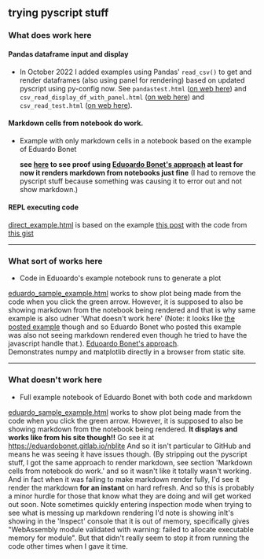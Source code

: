 ## trying pyscript stuff


### What does work here

#### Pandas dataframe input and display

- In October 2022 I added examples using Pandas' `read_csv()` to get and render dataframes (also using panel for rendering) based on updated pyscript using py-config now. See `pandastest.html` ([on web here](https://fomightez.github.io/pyscript_test/pandastest.html)) and `csv_read_display_df_with_panel.html`  ([on web here](https://fomightez.github.io/pyscript_test/csv_read_display_df_with_panel.html)) and `csv_read_test.html`  ([on web here](https://fomightez.github.io/pyscript_test/csv_read_test.html)).


#### Markdown cells from notebook do work.

- Example with only markdown cells in a notebook based on the example of Eduardo Bonet

  **see [here](https://fomightez.github.io/pyscript_test/test_md_render.html) to see proof using [Eduoardo Bonet's approach](https://twitter.com/EduardoBonet/status/1521841937233465345) at least for now it renders markdown from notebooks just fine** (I had to remove the pyscript stuff because something was causing it to error out and not show markdown.)
  
  
#### REPL executing code

[direct_example.html](https://fomightez.github.io/pyscript_test/direct_example.html) is based on the example [this post](https://twitter.com/ericmjl/status/1520865845978746880) with the code from [this gist](https://gist.github.com/ericmjl/0e46f3810b7bac281ddc419176944483templates)


----------

### What sort of works here

- Code in Eduoardo's example notebook runs to generate a plot

[eduardo_sample_example.html](https://fomightez.github.io/pyscript_test/eduardo_sample_example.html) works to show plot being made from the code when you click the green arrow. However, it is supposed to also be showing markdown from the notebook being rendered and that is why same example is also udner 'What doesn't work here' (Note: it looks like [the posted example](https://twitter.com/ericmjl/status/1520865845978746880) though and so Eduardo Bonet who posted this example was also not seeing markdown rendered even though he tried to have the javascript handle that.). 
[Eduoardo Bonet's approach](https://twitter.com/EduardoBonet/status/1521841937233465345).  
Demonstrates numpy and matplotlib directly in a browser from static site.


-------------------------
### What doesn't work here

- Full example notebook of Eduardo Bonet with both code and markdown

[eduardo_sample_example.html](https://fomightez.github.io/pyscript_test/eduardo_sample_example.html) works to show plot being made from the code when you click the green arrow. However, it is supposed to also be showing markdown from the notebook being rendered. **It displays and works like from his site though!!** Go see it at https://eduardobonet.gitlab.io/nblite And so it isn't particular to GitHub and means he was seeing it have issues though. (By stripping out the pyscript stuff, I got the same approach to render markdown, see section 'Markdown cells from notebook do work.' and so it wasn't like it totally wasn't working. And in fact when it was failing to make markdown render fully, I'd see it render the markdown **for an instant** on hard refresh. And so this is probably a minor hurdle for those that know what they are doing and will get worked out soon. Note sometimes quickly entering inspection mode when trying to see what is messing up markdown rendering I'd note is showing inIt's showing in the 'Inspect' console that it is out of memory, specifically gives "WebAssembly module validated with warning: failed to allocate executable memory for module". But that didn't really seem to stop it from running the code other times when I gave it time.

